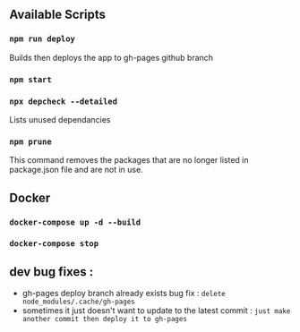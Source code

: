 

## Available Scripts

### `npm run deploy`

Builds then deploys the app to gh-pages github branch

### `npm start`


### `npx depcheck --detailed` 

Lists unused dependancies

### `npm prune` 

This command removes the packages that are no longer listed in package.json file and are not in use.


## Docker

### `docker-compose up -d --build`

### `docker-compose stop`

## dev bug fixes :

 * gh-pages deploy branch already exists bug fix : `delete node_modules/.cache/gh-pages`
 * sometimes it just doesn't want to update to the latest commit : `just make another commit then deploy it to gh-pages`
